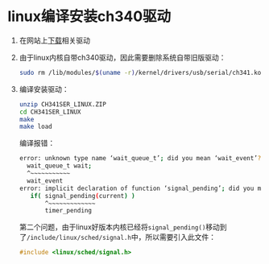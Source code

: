 # linux编译安装ch340驱动

1. 在网站上[下载](http://www.wch.cn/download/CH341SER_LINUX_ZIP.html)相关驱动

2. 由于linux内核自带ch340驱动，因此需要删除系统自带旧版驱动：

   ```bash
   sudo rm /lib/modules/$(uname -r)/kernel/drivers/usb/serial/ch341.ko
   ```

3. 编译安装驱动：

   ```bash
   unzip CH341SER_LINUX.ZIP
   cd CH341SER_LINUX
   make
   make load
   ```

   编译报错：

   ```bash
   error: unknown type name ‘wait_queue_t’; did you mean ‘wait_event’?
     wait_queue_t wait;
     ^~~~~~~~~~~~
     wait_event
   error: implicit declaration of function ‘signal_pending’; did you mean ‘timer_pending’? [-Werror=implicit-function-declaration]
      if( signal_pending(current) )
          ^~~~~~~~~~~~~~
          timer_pending
   ```

   第二个问题，由于linux好版本内核已经将`signal_pending()`移动到了`/include/linux/sched/signal.h`中，所以需要引入此文件：

   ```c
   #include <linux/sched/signal.h>
   ```


